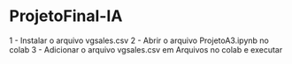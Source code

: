 # ProjetoFinal-IA

1 - Instalar o arquivo vgsales.csv
2 - Abrir o arquivo ProjetoA3.ipynb no colab
3 - Adicionar o arquivo vgsales.csv em Arquivos no colab e executar
